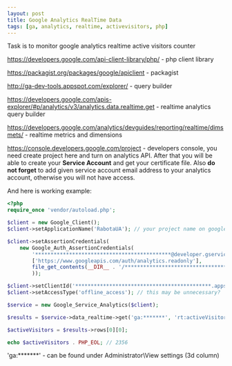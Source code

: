 ```yaml
---
layout: post
title: Google Analytics RealTime Data
tags: [ga, analytics, realtime, activevisitors, php]
---
```


Task is to monitor google analytics realtime active visitors counter

https://developers.google.com/api-client-library/php/ - php client library

https://packagist.org/packages/google/apiclient - packagist

http://ga-dev-tools.appspot.com/explorer/ - query builder

https://developers.google.com/apis-explorer/#p/analytics/v3/analytics.data.realtime.get  - realtime analytics query builder

https://developers.google.com/analytics/devguides/reporting/realtime/dimsmets/ - realtime metrics and dimensions

https://console.developers.google.com/project - developers console, you need create project here and turn on analytics API. After that you will be able to create your **Service Account** and get your certificate file. Also **do not forget** to add given service account email address to your analytics account, otherwise you will not have access.

And here is working example:

```php
<?php
require_once 'vendor/autoload.php';

$client = new Google_Client();
$client->setApplicationName('RabotaUA'); // your project name on google developers console

$client->setAssertionCredentials(
    new Google_Auth_AssertionCredentials(
        '********************************************@developer.gserviceaccount.com', // email you added to GA
        ['https://www.googleapis.com/auth/analytics.readonly'],
        file_get_contents(__DIR__ . '/****************************************-privatekey.p12') // keyfile you downloaded
        ));

$client->setClientId('********************************************.apps.googleusercontent.com'); // client id from API console
$client->setAccessType('offline_access'); // this may be unnecessary?

$service = new Google_Service_Analytics($client);

$results = $service->data_realtime->get('ga:*******', 'rt:activeVisitors', ['fields' => 'rows']);

$activeVisitors = $results->rows[0][0];

echo $activeVisitors . PHP_EOL; // 2356
```


'ga:*******' - can be found under Administrator\View settings (3d column)
